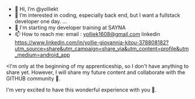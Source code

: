 - 🤗 Hi, I’m @yolliekt
- 👀 I’m interested in coding, especially back end, but I want a fullstack developer one day. ...
- 🌱 I'm starting my developer training at SAYNA
- 📫 How to reach me: email : yolliek1608@gmail.com linkedin https://www.linkedin.com/in/yollie-giovannia-kitou-378808182?utm_source=share&utm_campaign=share_via&utm_content=profile&utm_medium=android_app

<I'm only at the beginning of my apprenticeship, so I don't have anything to share yet. However, I will share my future content and collaborate with the GITHUB community 🎈.

I'm very excited to have this wonderful experience with you 🤩. 
